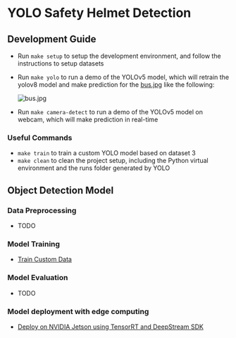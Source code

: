 # YOLO Safety Helmet Detection

## Development Guide
- Run `make setup` to setup the development environment, and follow the instructions to setup datasets
- Run `make yolo` to run a demo of the YOLOv5 model, which will retrain the yolov8 model and make prediction for the [bus.jpg](./src/assets/img/bus.jpg) like the following:

    ![bus.jpg](./src/assets/img/bus_prediction.jpg)

- Run `make camera-detect` to run a demo of the YOLOv5 model on webcam, which will make prediction in real-time

### Useful Commands
- `make train` to train a custom YOLO model based on dataset 3
- `make clean` to clean the project setup, including the Python virtual environment and the runs folder generated by YOLO

## Object Detection Model

### Data Preprocessing
- TODO


### Model Training
- [Train Custom Data](https://docs.ultralytics.com/yolov5/tutorials/train_custom_data/)


### Model Evaluation
- TODO


### Model deployment with edge computing
- [Deploy on NVIDIA Jetson using TensorRT and DeepStream SDK](https://docs.ultralytics.com/yolov5/tutorials/running_on_jetson_nano/)




